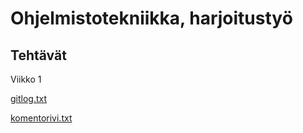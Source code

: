 # Ohjelmistotekniikka, harjoitustyö
## Tehtävät ##

Viikko 1 

[gitlog.txt](https://github.com/roni-b/Ohjelmistotekniikka-2022/blob/master/laskarit/viikko1/gitlog.txt)

[komentorivi.txt](https://github.com/roni-b/Ohjelmistotekniikka-2022/blob/master/laskarit/viikko1/komentorivi.txt)
